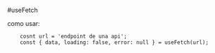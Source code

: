 #useFetch

como usar:
```
    cosnt url = 'endpoint de una api';
    const { data, loading: false, error: null } = useFetch(url);
```